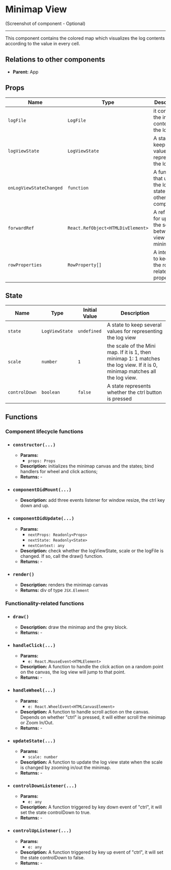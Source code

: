 # Minimap View
(Screenshot of component - Optional)

---
This component contains the colored map which visualizes the log contents according to the value in every cell.

## Relations to other components

- **Parent:** App

## Props

| Name | Type | Description |
| ---- | ---- | ----------- |
| `logFile` | `LogFile` | it contains the input content of the log |
| `logViewState` | `LogViewState` | A state to keep several values for representing the log view |
| `onLogViewStateChanged` | `function` | A function that update the log view state to other components |
| `forwardRef` | `React.RefObject<HTMLDivElement>` | A ref object for update the scrolling between log view and minimap |
| `rowProperties` | `RowProperty[]` | A interface to keep all the row related properties |

## State

| Name | Type | Initial Value | Description |
| ---- | ---- | ------------- | ----------- |
| `state` | `LogViewState` | `undefined` | A state to keep several values for representing the log view  |
| `scale` | `number` | `1` | the scale of the Mini map. If it is 1, then minimap 1: 1 matches the log view. If it is 0, minimap matches all the log view. |
| `controlDown` | `boolean` | `false` | A state represents whether the ctrl button is pressed |

## Functions
### Component lifecycle functions

- ### `constructor(...)`
	- **Params:** 
	    - `props: Props`
	- **Description:**  initializes the minimap canvas and the states; bind handlers for wheel and click actions; 
	- **Returns:** -
- ### `componentDidMount(...)`
	- **Description:** add three events listener for window resize, the ctrl key down and up. 

- ### `componentDidUpdate(...)`
	- **Params:**
        - `nextProps: Readonly<Props>`
        - `nextState: Readonly<State>`
        - `nextContext: any`
	- **Description:** check whether the logViewState, scale or the logFile is changed. If so, call the draw() function.
	- **Returns:** -

- ### `render()`
	- **Description:** renders the minimap canvas
	- **Returns:** div of type `JSX.Element`

### Functionality-related functions

- ### `draw()`
	- **Description:** draw the minimap and the grey block.
	- **Returns:** -

- ### `handleClick(...)`
	- **Params:**
        - `e: React.MouseEvent<HTMLElement>`
	- **Description:** A function to handle the click action on a random point on the canvas, the log view will jump to that point.
	- **Returns:** -

- ### `handleWheel(...)`
	- **Params:**
        - `e: React.WheelEvent<HTMLCanvasElement>`
	- **Description:** A function to handle scroll action on the canvas. Depends on whether "ctrl" is pressed, it will either scroll the minimap or Zoom In/Out.
	- **Returns:** -

- ### `updateState(...)`
	- **Params:**
        - `scale: number`
	- **Description:** A function to update the log view state when the scale is changed by zooming in/out the minimap.
	- **Returns:** -

- ### `controlDownListener(...)`
	- **Params:**
        - `e: any`
	- **Description:** A function triggered by key down event of "ctrl", it will set the state controlDown to true.
	- **Returns:** -

- ### `controlUpListener(...)`
	- **Params:**
        - `e: any`
	- **Description:** A function triggered by key up event of "ctrl", it will set the state controlDown to false.
	- **Returns:** -
